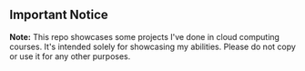 ## Important Notice

**Note:** This repo showcases some projects I've done in cloud computing courses. It's intended solely for showcasing my abilities. Please do not copy or use it for any other purposes.
